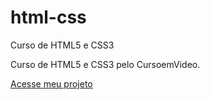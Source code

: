 # html-css
 Curso de HTML5 e CSS3

Curso de HTML5 e CSS3 pelo CursoemVideo.

<a href="https://emersonthiago168.github.io/projeto-android" target="_blank">Acesse meu projeto</a>

